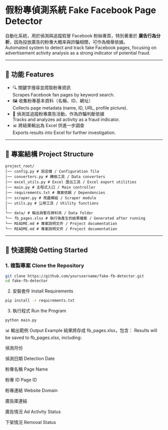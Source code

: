 # 假粉專偵測系統 Fake Facebook Page Detector

自動化系統，用於偵測與追蹤假冒 Facebook 粉絲專頁，特別著重於 **廣告行為分析**，因為投放廣告的粉專大概率與詐騙相關，可作為檢舉依據。  
Automated system to detect and track fake Facebook pages, focusing on advertisement activity analysis as a strong indicator of potential fraud.  

---

## 📌 功能 Features
- 🔍 關鍵字搜尋並爬取粉專資訊  
  Scrapes Facebook fan pages by keyword search.  
- 🖼️ 收集粉專基本資料（名稱、ID、網址）  
  Collects page metadata (name, ID, URL, profile picture).  
- 📢 偵測並追蹤粉專廣告活動，作為詐騙判斷依據  
  Tracks and analyzes ad activity as a fraud indicator.  
- 📊 將結果輸出為 Excel 供進一步調查  
  Exports results into Excel for further investigation.  

---

## 📂 專案結構 Project Structure
```
project_root/
│── config.py # 設定檔 / Configuration file
│── converters.py # 轉換工具 / Data converters
│── excel_utils.py # Excel 匯出工具 / Excel export utilities
│── main.py # 主程式入口 / Main controller
│── requirements.txt # 專案依賴 / Dependencies
│── scraper.py # 爬蟲模組 / Scraper module
│── utils.py # 公用工具 / Utility functions
│
└── data/ # 輸出與暫存資料夾 / Data folder
└── fb_pages.xlsx # 執行後產生的結果檔案 / Generated after running
└── README.md # 專案說明文件 / Project documentation
└── README.md # 專案說明文件 / Project documentation
```
---

## 🚀 快速開始 Getting Started
### 1. 複製專案 Clone the Repository
```bash
git clone https://github.com/yourusername/fake-fb-detector.git
cd fake-fb-detector
```
2. 安裝套件 Install Requirements
```bash
pip install -r requirements.txt
```
3. 執行程式 Run the Program
```bash
python main.py
```
📊 輸出範例 Output Example
結果將存成 fb_pages.xlsx，包含：
Results will be saved to fb_pages.xlsx, including:

偵測月份

偵測日期 Detection Date

粉專名稱 Page Name

粉專 ID Page ID

粉專連結 Website Domain

廣告庫連結

廣告情況 Ad Activity Status

下架情況 Removal Status
